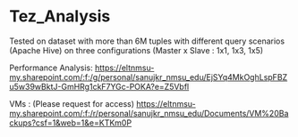# Tez_Analysis
Tested on dataset with more than 6M tuples with different query scenarios (Apache Hive) on three configurations (Master x Slave : 1x1, 1x3, 1x5)

Performance Analysis: 
https://eltnmsu-my.sharepoint.com/:f:/g/personal/sanujkr_nmsu_edu/EjSYq4MkOghLspFBZu5w39wBktJ-GmHRg1ckF7YGc-POKA?e=Z5Vbfl

VMs : (Please request for access)
https://eltnmsu-my.sharepoint.com/:f:/r/personal/sanujkr_nmsu_edu/Documents/VM%20Backups?csf=1&web=1&e=KTKm0P

